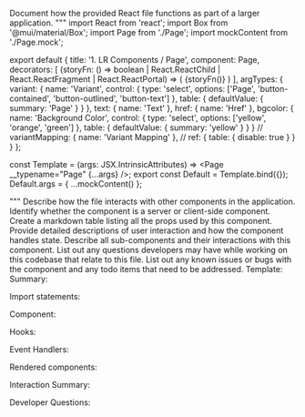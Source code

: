 Document how the provided React file functions as part of a larger application.
"""
import React from 'react';
import Box from '@mui/material/Box';
import Page from './Page';
import mockContent from './Page.mock';

export default {
  title: '1. LR Components / Page',
  component: Page,
  decorators: [
    (storyFn: () => boolean | React.ReactChild | React.ReactFragment | React.ReactPortal) => (
      <Box m={5}>{storyFn()}</Box>
    )
  ],
  argTypes: {
    variant: {
      name: 'Variant',
      control: {
        type: 'select',
        options: ['Page', 'button-contained', 'button-outlined', 'button-text']
      },
      table: {
        defaultValue: { summary: 'Page' }
      }
    },
    text: { name: 'Text' },
    href: { name: 'Href' },
    bgcolor: {
      name: 'Background Color',
      control: {
        type: 'select',
        options: ['yellow', 'orange', 'green']
      },
      table: {
        defaultValue: { summary: 'yellow' }
      }
    }
    // variantMapping: { name: 'Variant Mapping' },
    // ref: { table: { disable: true } }
  }
};

const Template = (args: JSX.IntrinsicAttributes) => <Page __typename="Page" {...args} />;
export const Default = Template.bind({});
Default.args = { ...mockContent() };

"""
Describe how the file interacts with other components in the application.
Identify whether the component is a server or client-side component.
Create a markdown table listing all the props used by this component.
Provide detailed descriptions of user interaction and how the component handles state.
Describe all sub-components and their interactions with this component.
List out any questions developers may have while working on this codebase that relate to this file.
List out any known issues or bugs with the component and any todo items that need to be addressed.
Template:
Summary:
<brief overview of the file and all its major components>

Import statements:
<describe the imports and dependencies>

Component:
<Summary of component>

Hooks:
<list of hooks with descriptions>

Event Handlers:
<list of Event Handlers with descriptions>

Rendered components:
<list of Rendered components with descriptions>

Interaction Summary:
<a summary of how the file could interact with the rest of the application>

Developer Questions:
<a list of questions Developers working with this component may have the following questions when debugging>